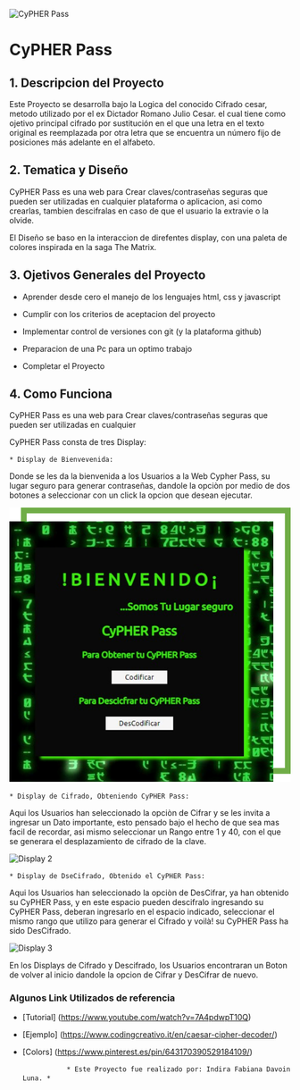 

![CyPHER Pass](C:\Users\Dell\Desktop\pRo_DEV005\DEV005-cipher\thd_Imagen1.png)


# CyPHER Pass

## 1. Descripcion del Proyecto

Este Proyecto se desarrolla bajo la Logica del conocido Cifrado cesar, metodo utilizado
por el ex Dictador Romano Julio Cesar. el cual tiene como ojetivo principal
cifrado por sustitución en el que una letra en el texto original es
reemplazada por otra letra que se encuentra un número fijo de posiciones más
adelante en el alfabeto.

## 2. Tematica y Diseño

CyPHER Pass es una web para Crear claves/contraseñas seguras que pueden ser utilizadas en cualquier 
plataforma o aplicacion, asi como crearlas, tambien descifralas en caso de que el usuario la extravie o la olvide.

El Diseño se baso en la interaccion de direfentes display, con una paleta de colores inspirada en 
la saga The Matrix.


## 3. Ojetivos Generales del Proyecto

* Aprender desde cero el manejo de los lenguajes html, css y javascript
 
* Cumplir con los criterios de aceptacion del proyecto

* Implementar control de versiones con git (y la plataforma github)

* Preparacion de una Pc para un optimo trabajo

* Completar el Proyecto


## 4. Como Funciona

CyPHER Pass es una web para Crear claves/contraseñas seguras que pueden ser utilizadas en cualquier 

CyPHER Pass consta de tres Display:

    * Display de Bienvevenida:
Donde se les da la bienvenida a los Usuarios a la Web Cypher Pass, su lugar seguro para generar
contraseñas, dandole la opciòn por medio de dos botones a seleccionar con un click la opcion que
desean ejecutar.

![Display 1](https://github.com/HicoTico/DEV005-cipher/blob/26e40db203869041bd834e616724cfce55c0df06/thd_Imagen1.png?raw=true)

    * Display de Cifrado, Obteniendo CyPHER Pass:
Aqui los Usuarios han seleccionado la opciòn de Cifrar y se les invita a ingresar un Dato
importante, esto pensado bajo el hecho de que sea mas facil de recordar, asi mismo seleccionar
un Rango entre 1 y 40, con el que se generara el desplazamiento de cifrado de la clave.  


![Display 2](C:\Users\Dell\Desktop\pRo_DEV005\DEV005-cipher\thd_Imagen2.png)


    * Display de DseCifrado, Obtenido el CyPHER Pass:

Aqui los Usuarios han seleccionado la opciòn de DesCifrar, ya han obtenido su CyPHER Pass,
y en este espacio pueden descifralo ingresando su CyPHER Pass, deberan ingresarlo en el espacio
indicado, seleccionar el mismo rango que utilizo para generar el Cifrado y voilà! 
su CyPHER Pass ha sido DesCifrado.


![Display 3](C:\Users\Dell\Desktop\pRo_DEV005\DEV005-cipher\thd_Imagen3.png)


En los Displays de Cifrado y Descifrado, los Usuarios encontraran un Boton de volver al inicio
dandole la opcion de Cifrar y DesCifrar de nuevo.

### Algunos Link Utilizados de referencia

* [Tutorial] (https://www.youtube.com/watch?v=7A4pdwpT10Q)

* [Ejemplo] (https://www.codingcreativo.it/en/caesar-cipher-decoder/)

* [Colors] (https://www.pinterest.es/pin/643170390529184109/)




                 * Este Proyecto fue realizado por: Indira Fabiana Davoin Luna. *  



